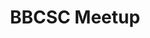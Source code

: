 ---
title: "BBCSC Meetup"
address: "25 rue de la barbe"
postalCode : "69001"
city: "Lyon"
label: "BBCSC QG"
when: 2019-09-18T13:21:16+02:00
description: ""
photos: "/img/barbecue-party.jpg"
important: false
association: "Barbecue Social Club"
draft: false
important: false
association: false
---